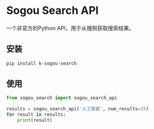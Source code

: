 # Sogou Search API

一个非官方的Python API，用于从搜狗获取搜索结果。

## 安装

```bash
pip install k-sogou-search
```

## 使用

```python
from sogou_search import sogou_search_api

results = sogou_search_api('人工智能', num_results=15)
for result in results:
    print(result)
```
